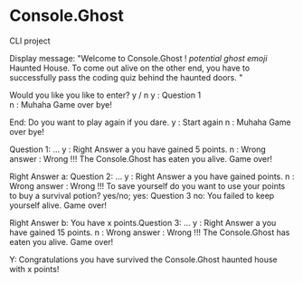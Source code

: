 # Console.Ghost
CLI project

Display message: "Welcome to Console.Ghost ! *potential ghost emoji* Haunted House. 
To come out alive on the other end, you have to successfully pass the coding quiz behind the haunted doors. "

Would you like you like to enter? y / n
   y : Question 1  
   n : Muhaha Game over bye! 
   
End: Do you want to play again if you dare.
   y : Start again
   n : Muhaha Game over bye! 
   
Question 1: ... 
   y : Right Answer a you have gained 5 points. 
   n : Wrong answer : Wrong !!! The Console.Ghost has eaten you alive. Game over!
   
Right Answer a: Question 2: ... 
   y : Right Answer a you have gained  points.
   n : Wrong answer : Wrong !!! To save yourself do you want to use your points to buy a survival potion? yes/no;
          yes: Question 3
          no:  You failed to keep yourself alive. Game over!
   
Right Answer b: You have x points.Question 3: ... 
   y : Right Answer a you have gained 15 points.
   n : Wrong answer : Wrong !!! The Console.Ghost has eaten you alive. Game over!
   
Y: Congratulations you have survived the Console.Ghost haunted house with x points! 


   
  
     
   
